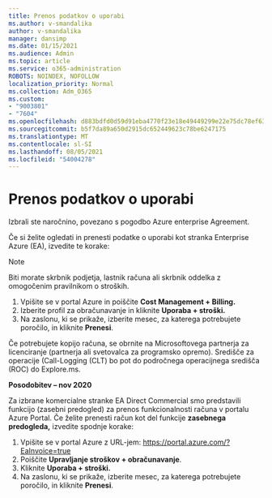 ```yaml
---
title: Prenos podatkov o uporabi
ms.author: v-smandalika
author: v-smandalika
manager: dansimp
ms.date: 01/15/2021
ms.audience: Admin
ms.topic: article
ms.service: o365-administration
ROBOTS: NOINDEX, NOFOLLOW
localization_priority: Normal
ms.collection: Adm_O365
ms.custom:
- "9003801"
- "7604"
ms.openlocfilehash: d883bdfd0d59d91eba4770f23e18e49449299e22e75dc78ef63eaf5001c03419
ms.sourcegitcommit: b5f7da89a650d2915dc652449623c78be6247175
ms.translationtype: MT
ms.contentlocale: sl-SI
ms.lasthandoff: 08/05/2021
ms.locfileid: "54004278"
---
```

# <a name="download-usage-data"></a>Prenos podatkov o uporabi

Izbrali ste naročnino, povezano s pogodbo Azure enterprise Agreement.

Če si želite ogledati in prenesti podatke o uporabi kot stranka Enterprise Azure (EA), izvedite te korake:

> [!NOTE]
> Biti morate skrbnik podjetja, lastnik računa ali skrbnik oddelka z omogočenim pravilnikom o stroških. 

1. Vpišite se v portal Azure in poiščite **Cost Management + Billing.**
2. Izberite profil za obračunavanje in kliknite **Uporaba + stroški.**
3. Na zaslonu, ki se prikaže, izberite mesec, za katerega potrebujete poročilo, in kliknite **Prenesi**.

Če potrebujete kopijo računa, se obrnite na Microsoftovega partnerja za licenciranje (partnerja ali svetovalca za programsko opremo). Središče za operacije (Call-Logging (CLT) bo pot do področnega operacijnega središča (ROC) do Explore.ms.

**Posodobitev – nov 2020**

Za izbrane komercialne stranke EA Direct Commercial smo  predstavili funkcijo (zasebni predogled) za prenos funkcionalnosti računa v portalu Azure Portal. Če želite prenesti račun kot del funkcije **zasebnega predogleda,** izvedite spodnje korake:

1. Vpišite se v portal Azure z URL-jem: https://portal.azure.com/?EaInvoice=true 
2. Poiščite **Upravljanje stroškov + obračunavanje**. 
3. Kliknite **Uporaba + stroški.** 
4. Na zaslonu, ki se prikaže, izberite mesec, za katerega potrebujete poročilo, in kliknite **Prenesi**.